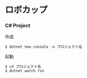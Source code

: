 # ロボカップ

### C# Project
作成
```
$ dotnet new console -o プロジェクト名
```

起動
```
$ cd プロジェクト名
$ dotnet watch run
```
